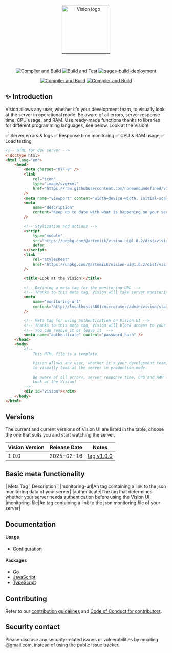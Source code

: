 <p align="center">
  <a href="" target="_blank" rel="noopener noreferrer">
    <img width="150" src="https://github.com/noneandundefined/vision-ui/blob/main/public/logo-vision-none.png" alt="Vision logo">
  </a>
</p>
</br>
<p align="center">
  <a href="https://github.com/noneandundefined/vision-ui/actions/workflows/compiler-client.yml"><img src="https://github.com/noneandundefined/vision-ui/actions/workflows/compiler-client.yml/badge.svg" alt="Compiler and Build"></a>
  <a href="https://github.com/noneandundefined/vision-ui/actions/workflows/global-index.yml"><img src="https://github.com/noneandundefined/vision-ui/actions/workflows/global-index.yml/badge.svg" alt="Build and Test"></a>
  <a href="https://github.com/noneandundefined/vision-ui/actions/workflows/pages/pages-build-deployment"><img src="https://github.com/noneandundefined/vision-ui/actions/workflows/pages/pages-build-deployment/badge.svg" alt="pages-build-deployment"></a>
</p>
<p align="center">
  <a href="https://www.npmjs.com/package/@artemiik/vision-ui"><img src="https://img.shields.io/npm/v/%40artemiik%2Fvision-ui" alt="Compiler and Build"></a>
  <a href="https://www.npmjs.com/package/@artemiik/vision-ui"><img src="https://img.shields.io/npm/dm/%40artemiik%2Fvision-ui" alt="Compiler and Build"></a>
</p>

## ✨ Introduction

Vision allows any user, whether it's your development team, to visually look at the server in operational mode. Be aware of all errors, server response time, CPU usage, and RAM. Use ready-made functions thanks to libraries for different programming languages, see below. Look at the Vision!

✅ Server errors & logs
✅ Response time monitoring
✅ CPU & RAM usage
✅ Load testing

```html
<!-- HTML for dev server -->
<!doctype html>
<html lang="en">
	<head>
		<meta charset="UTF-8" />
		<link
			rel="icon"
			type="image/svg+xml"
			href="https://raw.githubusercontent.com/noneandundefined/vision-ui/refs/heads/main/public/logo-vision-none.png"
		/>
		<meta name="viewport" content="width=device-width, initial-scale=1.0" />
		<meta
			name="description"
			content="Keep up to date with what is happening on your server using - Vision"
		/>

		<!-- Stylization and actions -->
		<script
			type="module"
			src="https://unpkg.com/@artemiik/vision-ui@1.0.2/dist/vision.bundle.js"
			defer
		></script>
		<link
			rel="stylesheet"
			href="https://unpkg.com/@artemiik/vision-ui@1.0.2/dist/vision.css"
		/>

		<title>Look at the Vision!</title>

		<!-- Defining a meta tag for the monitoring URL -->
		<!-- Thanks to this meta tag, Vision will take server monitoring -->
		<meta
			name="monitoring-url"
			content="http://localhost:8001/micro/user/admin/vision/stats"
		/>

		<!-- Meta tag for using authentication on Vision UI -->
		<!-- Thanks to this meta tag, Vision will block access to your Vision UI monitoring until the correct password is entered -->
		<!-- You can remove it or leave it  -->
		<meta name="authenticate" content="password_hash" />
	</head>
	<body>
		<!--
			This HTML file is a template.

			Vision allows any user, whether it's your development team,
			to visually look at the server in production mode.

			Be aware of all errors, server response time, CPU and RAM load.
			Look at the Vision!
		-->
		<div id="vision"></div>
	</body>
</html>
```

## Versions

The current and current versions of Vision UI are listed in the table, choose the one that suits you and start watching the server.

| Vision Version | Release Date | Notes                                                                   |
| -------------- | ------------ | ----------------------------------------------------------------------- |
| 1.0.0          | 2025-02-16   | [tag v1.0.0](https://github.com/noneandundefined/vision-ui/tree/v1.0.0) |

## Basic meta functionality

| Meta Tag | Description |
|monitoring-url|An tag containing a link to the json monitoring data of your server|
|authenticate|The tag that determines whether your server needs authentication before using the Vision UI|
|monitoring-file|An tag containing a link to the json monitoring file of your server|

## Documentation

#### Usage

- [Configuration](https://github.com/noneandundefined/vision-ui/tree/main/docs)

#### Packages

- [Go](https://github.com/noneandundefined/vision-go)
- [JavaScript](https://github.com/noneandundefined/vision-npm)
- [TypeScript](https://github.com/noneandundefined/vision-npm)

## Contributing

Refer to our [contribution guidelines](https://github.com/noneandundefined/vision-ui/blob/main/CONTRIBUTING.md) and [Code of Conduct for contributors](https://github.com/noneandundefined/vision-ui/blob/main/CODE_OF_CONDUCT.md).

## Security contact

Please disclose any security-related issues or vulnerabilities by emailing [@gmail.com](mailto:@gmail.com), instead of using the public issue tracker.

